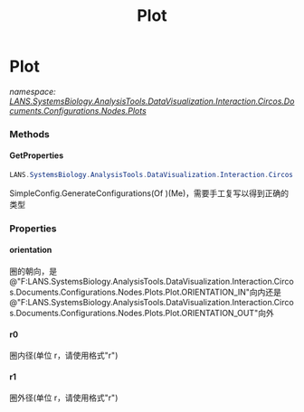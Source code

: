 ﻿---
title: Plot
---

# Plot
_namespace: [LANS.SystemsBiology.AnalysisTools.DataVisualization.Interaction.Circos.Documents.Configurations.Nodes.Plots](N-LANS.SystemsBiology.AnalysisTools.DataVisualization.Interaction.Circos.Documents.Configurations.Nodes.Plots.html)_



### Methods

#### GetProperties
```csharp
LANS.SystemsBiology.AnalysisTools.DataVisualization.Interaction.Circos.Documents.Configurations.Nodes.Plots.Plot.GetProperties
```
SimpleConfig.GenerateConfigurations(Of <PlotType>)(Me)，需要手工复写以得到正确的类型



### Properties

#### orientation
圈的朝向，是@"F:LANS.SystemsBiology.AnalysisTools.DataVisualization.Interaction.Circos.Documents.Configurations.Nodes.Plots.Plot.ORIENTATION_IN"向内还是@"F:LANS.SystemsBiology.AnalysisTools.DataVisualization.Interaction.Circos.Documents.Configurations.Nodes.Plots.Plot.ORIENTATION_OUT"向外
#### r0
圈内径(单位 r，请使用格式"<double>r")
#### r1
圈外径(单位 r，请使用格式"<double>r")

